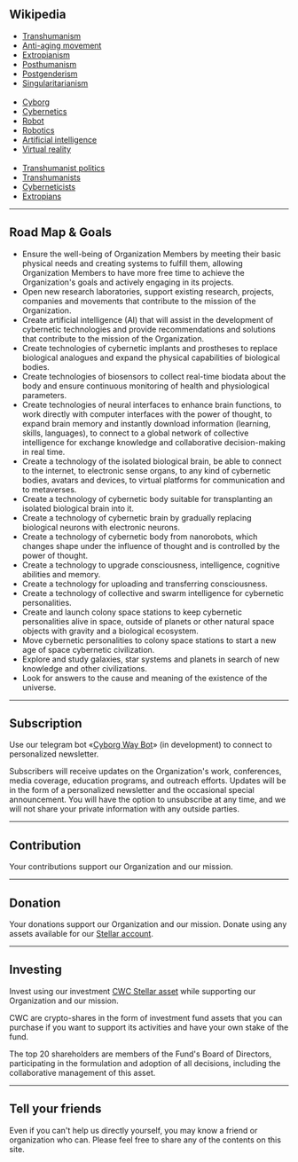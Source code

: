 <h2 id="header-2">Wikipedia</h2>
<p>
  <ul>
    <li><a href="https://en.wikipedia.org/wiki/Transhumanism" target="_blank">Transhumanism</a></li>
    <li><a href="https://en.wikipedia.org/wiki/Anti-aging_movement" target="_blank">Anti-aging movement</a></li>
    <li><a href="https://en.wikipedia.org/wiki/Extropianism" target="_blank">Extropianism</a></li>
    <li><a href="https://en.wikipedia.org/wiki/Posthumanism" target="_blank">Posthumanism</a></li>
    <li><a href="https://en.wikipedia.org/wiki/Postgenderism" target="_blank">Postgenderism</a></li>
    <li><a href="https://en.wikipedia.org/wiki/Singularitarianism" target="_blank">Singularitarianism</a></li>
    <br />
    <li><a href="https://en.wikipedia.org/wiki/Cyborg" target="_blank">Cyborg</a></li>
    <li><a href="https://en.wikipedia.org/wiki/Cybernetics" target="_blank">Cybernetics</a></li>
    <li><a href="https://en.wikipedia.org/wiki/Robot" target="_blank">Robot</a></li>
    <li><a href="https://en.wikipedia.org/wiki/Robotics" target="_blank">Robotics</a></li>
    <li><a href="https://en.wikipedia.org/wiki/Artificial_intelligence" target="_blank">Artificial intelligence</a></li>
    <li><a href="https://en.wikipedia.org/wiki/Virtual_reality" target="_blank">Virtual reality</a></li>
    <br />
    <li><a href="https://en.wikipedia.org/wiki/Transhumanist_politics" target="_blank">Transhumanist politics</a></li>
    <li><a href="https://en.wikipedia.org/wiki/List_of_transhumanists" target="_blank">Transhumanists</a></li>
    <li><a href="https://en.wikipedia.org/wiki/Category:Cyberneticists" target="_blank">Cyberneticists</a></li>
    <li><a href="https://en.wikipedia.org/wiki/Category:Extropians" target="_blank">Extropians</a></li>
  </ul>
</p>
<hr/>
<h2 id="header-2">Road Map & Goals</h2>
<p>
  <ul>
    <li>Ensure the well-being of Organization Members by meeting their basic physical needs and creating systems to fulfill them, allowing Organization Members to have more free time to achieve the Organization's goals and actively engaging in its projects.</li>
    <li>Open new research laboratories, support existing research, projects, companies and movements that contribute to the mission of the Organization.</li>
    <li>Create artificial intelligence (AI) that will assist in the development of cybernetic technologies and provide recommendations and solutions that contribute to the mission of the Organization.</li>
    <li>Create technologies of cybernetic implants and prostheses to replace biological analogues and expand the physical capabilities of biological bodies.</li>
    <li>Create technologies of biosensors to collect real-time biodata about the body and ensure continuous monitoring of health and physiological parameters.</li>
    <li>Create technologies of neural interfaces to enhance brain functions, to work directly with computer interfaces with the power of thought, to expand brain memory and instantly download information (learning, skills, languages), to connect to a global network of collective intelligence for exchange knowledge and collaborative decision-making in real time.</li>
    <li>Create a technology of the isolated biological brain, be able to connect to the internet, to electronic sense organs, to any kind of cybernetic bodies, avatars and devices, to virtual platforms for communication and to metaverses.</li>
    <li>Create a technology of cybernetic body suitable for transplanting an isolated biological brain into it.</li>
    <li>Create a technology of cybernetic brain by gradually replacing biological neurons with electronic neurons.</li>
    <li>Create a technology of cybernetic body from nanorobots, which changes shape under the influence of thought and is controlled by the power of thought.</li>
    <li>Create a technology to upgrade consciousness, intelligence, cognitive abilities and memory.</li>
    <li>Create a technology for uploading and transferring consciousness.</li>
    <li>Create a technology of collective and swarm intelligence for cybernetic personalities.</li>
    <li>Create and launch colony space stations to keep cybernetic personalities alive in space, outside of planets or other natural space objects with gravity and a biological ecosystem.</li>
    <li>Move cybernetic personalities to colony space stations to start a new age of space cybernetic civilization.</li>
    <li>Explore and study galaxies, star systems and planets in search of new knowledge and other civilizations.</li>
    <li>Look for answers to the cause and meaning of the existence of the universe.</li>
  </ul>
</p>
<hr/>
<h2 id="header-2">Subscription</h2>
<p>
  Use our telegram bot «<a href="https://t.me/cyborgway_bot" target="_blank">Cyborg Way Bot</a>» (in development) to connect to personalized newsletter.
</p>
<p>
  Subscribers will receive updates on the Organization's work, conferences, media coverage, education programs, and outreach efforts. Updates will be in the form of a personalized newsletter and the occasional special announcement. You will have the option to unsubscribe at any time, and we will not share your private information with any outside parties.
</p>
<hr/>
<h2 id="header-2">Contribution</h2>
<p>
  Your contributions support our Organization and our mission.
</p>
<hr/>
<h2 id="header-2">Donation</h2>
<p>
  Your donations support our Organization and our mission. Donate using any assets available for our <a href="https://stellar.expert/explorer/public/account/GDSUUDRGLKPFMTROF7SPXJHK7SNS4JNAQ6JJ7WMGHNCSCIIKDOY4MWEX" target="_blank">Stellar account</a>.
</p>
<hr/>
<h2 id="header-2">Investing</h2>
<p>
  Invest using our investment <a href="https://stellar.expert/explorer/public/asset/CWC-GDSUUDRGLKPFMTROF7SPXJHK7SNS4JNAQ6JJ7WMGHNCSCIIKDOY4MWEX" target="_blank">CWC Stellar asset</a> while supporting our Organization and our mission.
</p>
<p>
  CWC are crypto-shares in the form of investment fund assets that you can purchase if you want to support its activities and have your own stake of the fund.
</p>
<p>
  The top 20 shareholders are members of the Fund's Board of Directors, participating in the formulation and adoption of all decisions, including the collaborative management of this asset.
</p>
<hr/>
<h2 id="header-2">Tell your friends</h2>
<p>
  Even if you can't help us directly yourself, you may know a friend or organization who can. Please feel free to share any of the contents on this site.
</p>
